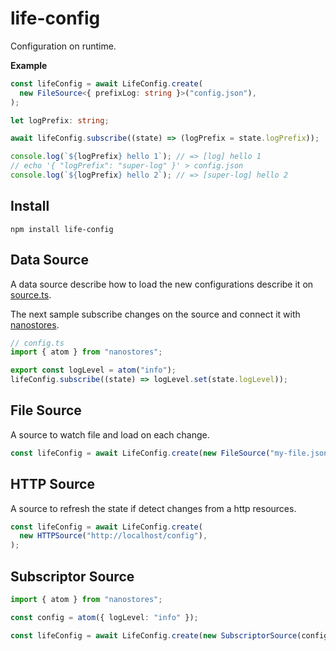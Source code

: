 # life-config

Configuration on runtime.

**Example**

```ts
const lifeConfig = await LifeConfig.create(
  new FileSource<{ prefixLog: string }>("config.json"),
);

let logPrefix: string;

await lifeConfig.subscribe((state) => (logPrefix = state.logPrefix));

console.log(`${logPrefix} hello 1`); // => [log] hello 1
// echo '{ "logPrefix": "super-log" }' > config.json
console.log(`${logPrefix} hello 2`); // => [super-log] hello 2
```

## Install

```shell
npm install life-config
```

## Data Source

A data source describe how to load the new configurations describe it on [source.ts](./src/dtos/source.ts).

The next sample subscribe changes on the source and connect it with [nanostores](https://github.com/nanostores/nanostores).

```ts
// config.ts
import { atom } from "nanostores";

export const logLevel = atom("info");
lifeConfig.subscribe((state) => logLevel.set(state.logLevel));
```

## File Source

A source to watch file and load on each change.

```ts
const lifeConfig = await LifeConfig.create(new FileSource("my-file.json"));
```

## HTTP Source

A source to refresh the state if detect changes from a http resources.

```ts
const lifeConfig = await LifeConfig.create(
  new HTTPSource("http://localhost/config"),
);
```

## Subscriptor Source

```ts
import { atom } from "nanostores";

const config = atom({ logLevel: "info" });

const lifeConfig = await LifeConfig.create(new SubscriptorSource(config));
```

